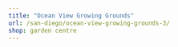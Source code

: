 ```yaml
---
title: "Ocean View Growing Grounds"
url: /san-diego/ocean-view-growing-grounds-3/
shop: garden centre
---
```

